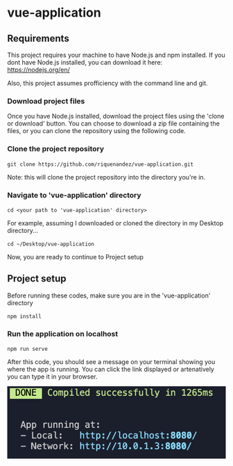 # vue-application

## Requirements

This project requires your machine to have Node.js and npm installed.
If you dont have Node.js installed, you can download it here: https://nodejs.org/en/

Also, this project assumes profficiency with the command line and git.

### Download project files

Once you have Node.js installed, download the project files using the 'clone or download' button. You can choose to download a zip file containing the files, or you can clone the repository using the following code.

### Clone the project repository

```
git clone https://github.com/riquenandez/vue-application.git
```

Note: this will clone the project repository into the directory you're in.

### Navigate to 'vue-application' directory

```
cd <your path to 'vue-application' directory>
```

For example, assuming I downloaded or cloned the directory in my Desktop directory...

```
cd ~/Desktop/vue-application
```

Now, you are ready to continue to Project setup

## Project setup

Before running these codes, make sure you are in the 'vue-application' directory

```
npm install
```

### Run the application on localhost

```
npm run serve
```

After this code, you should see a message on your terminal showing you where the app is running. You can click the link displayed or artenatively you can type it in your browser.

![](src/assets/success.png)
